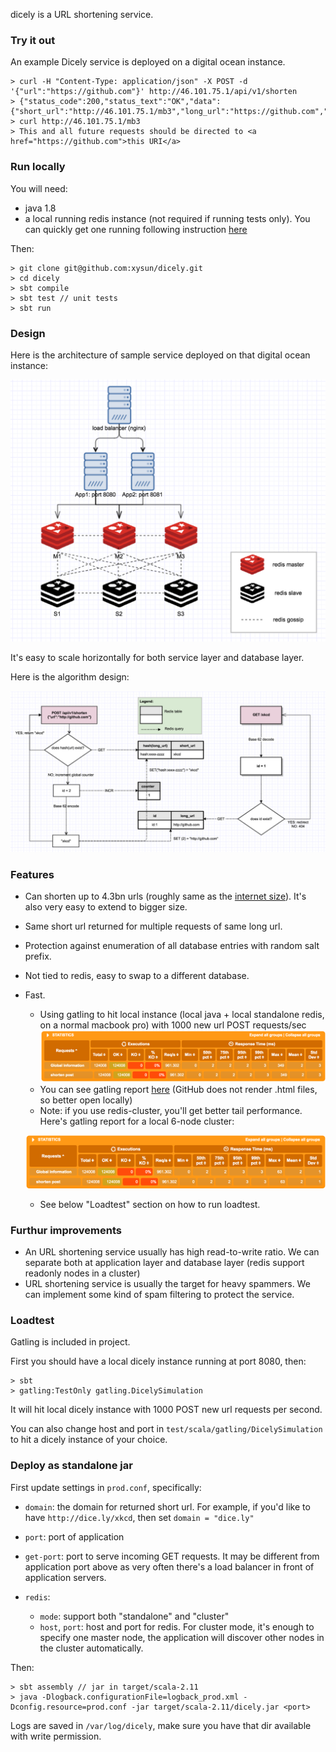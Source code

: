 dicely is a URL shortening service. 

### Try it out

An example Dicely service is deployed on a digital ocean instance. 

```
> curl -H "Content-Type: application/json" -X POST -d '{"url":"https://github.com"}' http://46.101.75.1/api/v1/shorten
> {"status_code":200,"status_text":"OK","data":{"short_url":"http://46.101.75.1/mb3","long_url":"https://github.com","hash":"mb3","new_hash":true}}
> curl http://46.101.75.1/mb3
> This and all future requests should be directed to <a href="https://github.com">this URI</a>
```

### Run locally

You will need:

- java 1.8
- a local running redis instance (not required if running tests only). You can quickly get one running following instruction [here](https://redis.io/topics/quickstart)

Then: 

```
> git clone git@github.com:xysun/dicely.git
> cd dicely
> sbt compile
> sbt test // unit tests
> sbt run
```

### Design

Here is the architecture of sample service deployed on that digital ocean instance: 

![service architecture](images/service_architecture.png)

It's easy to scale horizontally for both service layer and database layer. 

Here is the algorithm design: 

![algorithm](images/algorithm_design.png)


### Features

- Can shorten up to 4.3bn urls (roughly same as the [internet size](http://www.worldwidewebsize.com/)). It's also very easy to extend to bigger size. 
- Same short url returned for multiple requests of same long url. 
- Protection against enumeration of all database entries with random salt prefix. 
- Not tied to redis, easy to swap to a different database. 
- Fast. 
    - Using gatling to hit local instance (local java + local standalone redis, on a normal macbook pro) with 1000 new url POST requests/sec
     ![gatling](images/gatling.png)
    - You can see gatling report [here](dicelysimulation/index.html) (GitHub does not render .html files, so better open locally)
    - Note: if you use redis-cluster, you'll get better tail performance. Here's gatling report for a local 6-node cluster:

     ![gatling2](images/gatling_cluster.png)
    - See below "Loadtest" section on how to run loadtest.  


### Furthur improvements

- An URL shortening service usually has high read-to-write ratio. We can separate both at application layer and database layer (redis support readonly nodes in a cluster)
- URL shortening service is usually the target for heavy spammers. We can implement some kind of spam filtering to protect the service. 

### Loadtest

Gatling is included in project. 

First you should have a local dicely instance running at port 8080, then:

```
> sbt
> gatling:TestOnly gatling.DicelySimulation
```

It will hit local dicely instance with 1000 POST new url requests per second. 

You can also change host and port in `test/scala/gatling/DicelySimulation` to hit a dicely instance of your choice.

### Deploy as standalone jar

First update settings in `prod.conf`, specifically: 

- `domain`: the domain for returned short url. For example, if you'd like to have `http://dice.ly/xkcd`, then set `domain = "dice.ly"`
- `port`: port of application 
- `get-port`: port to serve incoming GET requests. It may be different from application port above as very often there's a load balancer in front of application servers.
- `redis`: 
	
	- `mode`: support both "standalone" and "cluster"
	- `host`, `port`: host and port for redis. For cluster mode, it's enough to specify one master node, the application will discover other nodes in the cluster automatically.
	
Then:

```
> sbt assembly // jar in target/scala-2.11
> java -Dlogback.configurationFile=logback_prod.xml -Dconfig.resource=prod.conf -jar target/scala-2.11/dicely.jar <port>
```

Logs are saved in `/var/log/dicely`, make sure you have that dir available with write permission. 


